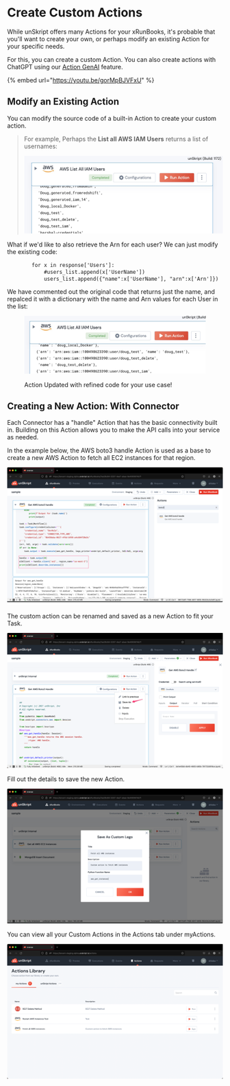 # Create Custom Actions

While unSkript offers many Actions for your xRunBooks, it's probable that you'll want to create your own, or perhaps modify an existing Action for your specific needs.

For this, you can create a custom Action.  You can also create actions with ChatGPT using our [Action GenAI](../create-actions-with-ai.md) feature.

{% embed url="https://youtu.be/gorMpBJVFxU" %}



## Modify an Existing Action

You can modify the source code of a built-in Action to create your custom action.&#x20;

> For example, Perhaps the **List all AWS IAM Users** returns a list of usernames:
>
> ![](<../../.gitbook/assets/image (13) (2).png>)

What if we'd like to also retrieve the Arn for each user? We can just modify the existing code:

```
        for x in response['Users']:
            #users_list.append(x['UserName'])
            users_list.append({"name":x['UserName'], "arn":x['Arn']})
```

We have commented out the original code that returns just the name, and repalced it with a dictionary with the name and Arn values for each User in the list:

<figure><img src="../../.gitbook/assets/Screenshot 2023-06-16 at 18.38.54.jpg" alt=""><figcaption><p>Action Updated with refined code for your use case!</p></figcaption></figure>

## Creating a New Action: With Connector

Each Connector has a "handle" Action that has the basic connectivity built in.  Building on this Action allows you to make the API calls into your service as needed.



In the example below, the AWS boto3 handle Action is used as a base to create a new AWS Action to fetch all EC2 instances for that region.

![](<../../.gitbook/assets/image (1) (1) (1) (1).png>)

The custom action can be renamed and saved as a new Action to fit your Task.&#x20;

![Save As](<../../.gitbook/assets/image (3) (1).png>)

Fill out the details to save the new Action.

![](<../../.gitbook/assets/image (2) (1) (1).png>)

You can view all your Custom Actions in the Actions tab under myActions.

![](<../../.gitbook/assets/image (4) (1) (1).png>)
